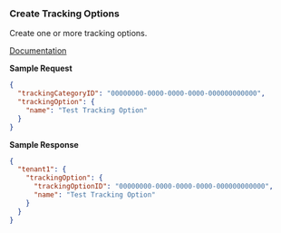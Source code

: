 ### Create Tracking Options

Create one or more tracking options.

[Documentation](https://xeroapi.github.io/xero-node/accounting/index.html#api-Accounting-createTrackingOptions)

**Sample Request**
```json
{
  "trackingCategoryID": "00000000-0000-0000-0000-000000000000",
  "trackingOption": {
    "name": "Test Tracking Option"
  }
}
```

**Sample Response**
```json
{
  "tenant1": {
    "trackingOption": {
      "trackingOptionID": "00000000-0000-0000-0000-000000000000",
      "name": "Test Tracking Option"
    }
  }
}
```
